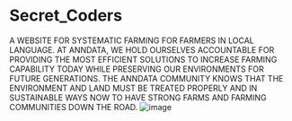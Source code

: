 # Secret_Coders
A WEBSITE FOR SYSTEMATIC FARMING FOR FARMERS IN LOCAL LANGUAGE. AT ANNDATA, WE HOLD OURSELVES ACCOUNTABLE FOR PROVIDING THE MOST EFFICIENT SOLUTIONS TO INCREASE FARMING CAPABILITY TODAY WHILE PRESERVING OUR ENVIRONMENTS FOR FUTURE GENERATIONS. THE ANNDATA COMMUNITY KNOWS THAT THE ENVIRONMENT AND LAND MUST BE TREATED PROPERLY AND IN SUSTAINABLE WAYS NOW TO HAVE STRONG FARMS AND FARMING COMMUNITIES DOWN THE ROAD.
![image](https://user-images.githubusercontent.com/97412786/191671213-d2f5062e-9e40-4b30-a69c-21fb60b082b6.png)
